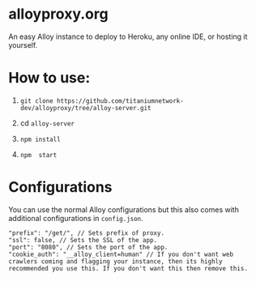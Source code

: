 # alloyproxy.org
An easy Alloy instance to deploy to Heroku, any online IDE, or hosting it yourself.

# How to use:

1. `git clone https://github.com/titaniumnetwork-dev/alloyproxy/tree/alloy-server.git`

2. cd `alloy-server`

3. `npm install`

4. `npm  start`

# Configurations

You can use the normal Alloy configurations but this also comes with additional configurations in `config.json`.

```
"prefix": "/get/", // Sets prefix of proxy.
"ssl": false, // Sets the SSL of the app.
"port": "8080", // Sets the port of the app.
"cookie_auth": "__alloy_client=human" // If you don't want web crawlers coming and flagging your instance, then its highly recommended you use this. If you don't want this then remove this.
```


